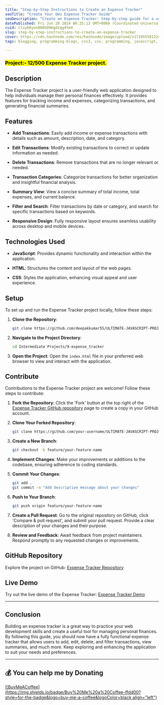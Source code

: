 ```yaml
---
title: "Step-by-Step Instructions to Create an Expense Tracker"
seoTitle: "Create Your Own Expense Tracker Guide"
seoDescription: "Create an Expense Tracker: Step-by-step guide for a user-friendly web app to manage finances, track transactions, and view summaries"
datePublished: Fri Jun 28 2024 06:25:13 GMT+0000 (Coordinated Universal Time)
cuid: clxyb6yoo000k09mgdzqg4tm4
slug: step-by-step-instructions-to-create-an-expense-tracker
cover: https://cdn.hashnode.com/res/hashnode/image/upload/v1719555812245/f160dcb1-1be6-4848-a68c-9bd145515e63.png
tags: blogging, programming-blogs, css3, css, programming, javascript, opensource, react-native, html, nodejs, reactjs, html5, general-advice, 100daysofcode, programming-tips

---
```


### <mark>Project:- 12/500 Expense Tracker project.</mark>

## Description

The Expense Tracker project is a user-friendly web application designed to help individuals manage their personal finances effectively. It provides features for tracking income and expenses, categorizing transactions, and generating financial summaries.

## Features

* **Add Transactions**: Easily add income or expense transactions with details such as amount, description, date, and category.
    
* **Edit Transactions**: Modify existing transactions to correct or update information as needed.
    
* **Delete Transactions**: Remove transactions that are no longer relevant or needed.
    
* **Transaction Categories**: Categorize transactions for better organization and insightful financial analysis.
    
* **Summary View**: View a concise summary of total income, total expenses, and current balance.
    
* **Filter and Search**: Filter transactions by date or category, and search for specific transactions based on keywords.
    
* **Responsive Design**: Fully responsive layout ensures seamless usability across desktop and mobile devices.
    

## Technologies Used

* **JavaScript**: Provides dynamic functionality and interaction within the application.
    
* **HTML**: Structures the content and layout of the web pages.
    
* **CSS**: Styles the application, enhancing visual appeal and user experience.
    

## Setup

To set up and run the Expense Tracker project locally, follow these steps:

1. **Clone the Repository**:
    
    ```bash
    git clone https://github.com/deepakkumar55/ULTIMATE-JAVASCRIPT-PROJECT.git
    ```
    
2. **Navigate to the Project Directory**:
    
    ```bash
    cd Intermediate Projects/9-expense_tracker
    ```
    
3. **Open the Project**: Open the `index.html` file in your preferred web browser to view and interact with the application.
    

## Contribute

Contributions to the Expense Tracker project are welcome! Follow these steps to contribute:

1. **Fork the Repository**: Click the 'Fork' button at the top right of the [Expense Tracker GitHub repository](https://github.com/deepakkumar55/ULTIMATE-JAVASCRIPT-PROJECT/tree/main/Intermediate%20Projects/9-expense_tracker) page to create a copy in your GitHub account.
    
2. **Clone Your Forked Repository**:
    
    ```bash
    git clone https://github.com/your-username/ULTIMATE-JAVASCRIPT-PROJECT.git
    ```
    
3. **Create a New Branch**:
    
    ```bash
    git checkout -b feature/your-feature-name
    ```
    
4. **Implement Changes**: Make your improvements or additions to the codebase, ensuring adherence to coding standards.
    
5. **Commit Your Changes**:
    
    ```bash
    git add .
    git commit -m "Add descriptive message about your changes"
    ```
    
6. **Push to Your Branch**:
    
    ```bash
    git push origin feature/your-feature-name
    ```
    
7. **Create a Pull Request**: Go to the original repository on GitHub, click 'Compare & pull request', and submit your pull request. Provide a clear description of your changes and their purpose.
    
8. **Review and Feedback**: Await feedback from project maintainers. Respond promptly to any requested changes or improvements.
    

## GitHub Repository

Explore the project on GitHub: [Expense Tracker Repository](https://github.com/deepakkumar55/ULTIMATE-JAVASCRIPT-PROJECT/tree/main/Intermediate%20Projects/9-expense_tracker)

## Live Demo

Try out the live demo of the Expense Tracker: [Expense Tracker Demo](https://deepakkumar55.github.io/ULTIMATE-JAVASCRIPT-PROJECT/Intermediate%20Projects/9-expense_tracker/)

---

## Conclusion

Building an expense tracker is a great way to practice your web development skills and create a useful tool for managing personal finances. By following this guide, you should now have a fully functional expense tracker that allows users to add, edit, delete, and filter transactions, view summaries, and much more. Keep exploring and enhancing the application to suit your needs and preferences.

---

## 💰 You can help me by Donating

[![BuyMeACoffee](https://img.shields.io/badge/Buy%20Me%20a%20Coffee-ffdd00?style=for-the-badge&logo=buy-me-a-coffee&logoColor=black align="left")](https://buymeacoffee.com/dk119819)